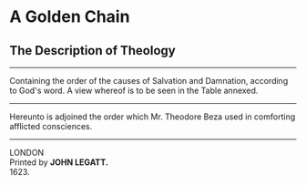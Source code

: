 # A Golden Chain

## The Description of Theology

---

Containing the order of the causes of Salvation and Damnation, according to God's word. A view whereof is to be seen in the Table annexed.

---

Hereunto is adjoined the order which Mr. Theodore Beza used in comforting afflicted consciences.

---

LONDON  
Printed by **JOHN LEGATT.**  
1623.